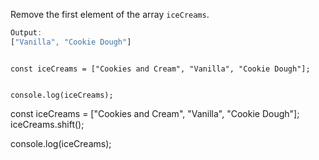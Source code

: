 Remove the first element of the array `iceCreams`.

```js
Output:
["Vanilla", "Cookie Dough"]
```
<codeblock language="javascript" type="exercise" testMode="fixedInput">
<code>
const iceCreams = ["Cookies and Cream", "Vanilla", "Cookie Dough"];

console.log(iceCreams);
</code>

<solution>
const iceCreams = ["Cookies and Cream", "Vanilla", "Cookie Dough"];
iceCreams.shift();

console.log(iceCreams);
</solution>
</codeblock>
